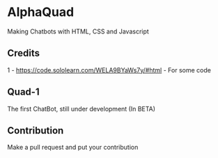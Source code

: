 # AlphaQuad
Making Chatbots with HTML, CSS and Javascript

## Credits 
1 - https://code.sololearn.com/WELA9BYaWs7y/#html - For some code

## Quad-1
The first ChatBot, still under development (In BETA) 

## Contribution
Make a pull request and put your contribution
